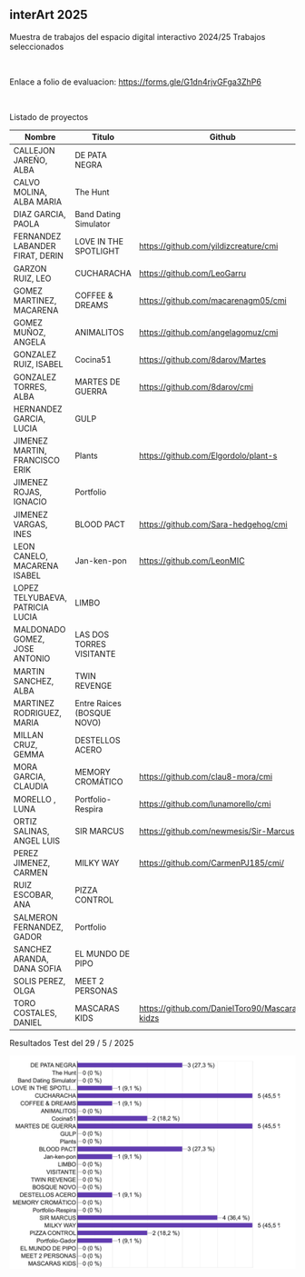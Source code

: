 ## interArt 2025

Muestra de trabajos del espacio digital interactivo 2024/25 Trabajos seleccionados

<br>


Enlace a folio de evaluacion: https://forms.gle/G1dn4rjvGFga3ZhP6


<br>

Listado de proyectos 






| Nombre                           | Titulo                          | Github                                         | [Itch.io](http://itch.io/)                                |
| -------------------------------- | ------------------------------- | ---------------------------------------------- | --------------------------------------------------------- |
| CALLEJON JAREÑO, ALBA            | DE PATA NEGRA                   |                                                |                                                           |
| CALVO MOLINA, ALBA MARIA         | The Hunt                        |                                                |                                                           |
| DIAZ GARCIA, PAOLA               | Band Dating Simulator           |                                                |                                                           |
| FERNANDEZ LABANDER FIRAT, DERIN  | LOVE IN THE SPOTLIGHT           | https://github.com/yildizcreature/cmi          | https://yildizcreature.itch.io/love-in-the-spotlight      |
| GARZON RUIZ, LEO                 | CUCHARACHA                      | https://github.com/LeoGarru                    | https://leogarru.itch.io/                                 |
| GOMEZ MARTINEZ, MACARENA         | COFFEE & DREAMS                 | https://github.com/macarenagm05/cmi            | https://macarenagm05.itch.io/coffee-dreams                |
| GOMEZ MUÑOZ, ANGELA              | ANIMALITOS                      | https://github.com/angelagomuz/cmi             |                                                           |
| GONZALEZ RUIZ, ISABEL            | Cocina51                        | https://github.com/8darov/Martes               |                                                           |
| GONZALEZ TORRES, ALBA            | MARTES DE GUERRA                | https://github.com/8darov/cmi                  | https://8darov.itch.io/martes                                               |
| HERNANDEZ GARCIA, LUCIA          | GULP                            |                                                |                                                           |
| JIMENEZ MARTIN, FRANCISCO ERIK   | Plants                          | https://github.com/Elgordolo/plant-s           | https://elgorlodo.itch.io/plants                          |
| JIMENEZ ROJAS, IGNACIO           | Portfolio                       |                                                |                                                           |
| JIMENEZ VARGAS, INES             | BLOOD PACT                      | https://github.com/Sara-hedgehog/cmi           | https://sara-hedgehog.itch.io/bloodpact                   |
| LEON CANELO, MACARENA ISABEL     | Jan-ken-pon                     | https://github.com/LeonMIC                     | https://m-ilc.itch.io/yan-ken-pon                         |
| LOPEZ TELYUBAEVA, PATRICIA LUCIA | LIMBO                           |                                                |                                                           |
| MALDONADO GOMEZ, JOSE ANTONIO    | LAS DOS TORRES VISITANTE        |                                                |                                                           |
| MARTIN SANCHEZ, ALBA             | TWIN REVENGE                    |                                                |                                                           |
| MARTINEZ RODRIGUEZ, MARIA        | Entre Raices  (BOSQUE NOVO)     |                                                |                                                           |
| MILLAN CRUZ, GEMMA               | DESTELLOS ACERO                 |                                                | https://itch.io/profile/gemmitta                          |
| MORA GARCIA, CLAUDIA             | MEMORY CROMÁTICO                |    https://github.com/clau8-mora/cmi     | https://clau8-mora.itch.io/memory-cromtico-invertido                                               |
| MORELLO , LUNA                   | Portfolio-Respira               | https://github.com/lunamorello/cmi             |                                                           |
| ORTIZ SALINAS, ANGEL LUIS        | SIR MARCUS                      | https://github.com/newmesis/Sir-Marcus         | https://gameofnewmesis.itch.io/sirmarcus                  |
| PEREZ JIMENEZ, CARMEN            | MILKY WAY                       | https://github.com/CarmenPJ185/cmi/            | https://possummind.itch.io/milky-way                      |
| RUIZ ESCOBAR, ANA                | PIZZA CONTROL                   |                                                |                                                           |
| SALMERON FERNANDEZ, GADOR        | Portfolio                       |                                                |                                                           |
| SANCHEZ ARANDA, DANA SOFIA       | EL MUNDO DE PIPO                |                                                | https://dana-sofia.itch.io/la-aventura-de-pipo2           |
| SOLIS PEREZ, OLGA                | MEET 2 PERSONAS                 |                                                |                                                           |
| TORO COSTALES, DANIEL            | MASCARAS KIDS                   | https://github.com/DanielToro90/Mascaras-kidzs |                                                           |


Resultados Test del 29 / 5 / 2025

![Resultados](Resultados_Test.png)

